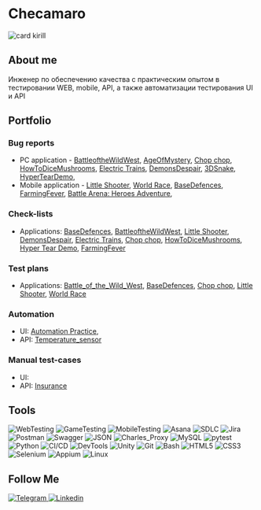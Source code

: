 # Checamaro
![card kirill](https://github.com/Checamaro/Checamaro/assets/123463231/3753b556-0426-4d8b-ad04-7e9286e1bf42)


## About me
Инженер по обеспечению качества с практическим опытом в тестировании WEB, mobile, API, а также автоматизации тестирования UI и API

## Portfolio 

### Bug reports 
- PC application - [BattleoftheWildWest](https://ru.yougile.com/board/d70jgwgebmnk), [AgeOfMystery](https://ru.yougile.com/board/qzngsiggi5x4), [Chop chop](https://ru.yougile.com/board/evov5iugmiuq), [HowToDiceMushrooms](), [Electric Trains](https://ru.yougile.com/board/div0lqpfu490), [DemonsDespair](https://ru.yougile.com/board/1qumqtofdg9s), [3DSnake](https://ru.yougile.com/board/ghzt1zugve3g), [HyperTearDemo](https://ru.yougile.com/board/evov5iugmiuq),
- Mobile application - [Little Shooter](https://ru.yougile.com/board/me5zmsfxnwnj), [World Race](https://ru.yougile.com/board/qf4d7nmyyjci), [BaseDefences](https://ru.yougile.com/board/znmg4uho8c9z), [FarmingFever](https://ru.yougile.com/board/troiotda6391), [Battle Arena: Heroes Adventure](https://ru.yougile.com/board/9tzdeqw0rdhm),

### Check-lists
- Applications: [BaseDefences](https://docs.google.com/spreadsheets/d/1qkpUA6CTMiBqGsrSKtS6EKw4TjPcVZAlH56_m1C-i4U/edit#gid=0),  [BattleoftheWildWest](https://docs.google.com/spreadsheets/d/1a6gVmc_A5PpJ6vg71rbKeeZf46j37qe9-cAjioNFkNE/edit?usp=sharing),  [Little Shooter](https://docs.google.com/spreadsheets/d/1RhosB6n2PVnkuE6yRgm5P2cIiICqlJDGaynidlPnt2E/edit#gid=0),
  [DemonsDespair](https://docs.google.com/spreadsheets/d/13FlwWInEe0wWsPu_DqQVrQdvmtEcglOq6HPCMPyCLu4/edit#gid=0),  [Electric Trains](https://docs.google.com/spreadsheets/d/1SRXxrrwE1vv2chwSk1MWKQ2yhQJaM_jzsD758jiH4w0/edit#gid=0),  [Chop chop](https://docs.google.com/spreadsheets/d/17kdEC_P9UsIEXVigrimr-BQ6DGYvOKMQXaI1HavL6xg/edit?usp=sharing),  [HowToDiceMushrooms](https://docs.google.com/spreadsheets/d/1DRGo7FEdzr_MF-lVWsZJEqA9t0zWbe8Wk8mOg1CmxDs/edit#gid=0),  [Hyper Tear Demo](https://docs.google.com/spreadsheets/d/1VDt5F4X3IVJ1WS7CLfmrotyvHygQQNuWHFhY-KaDIcY/edit#gid=0),
  [FarmingFever](https://docs.google.com/spreadsheets/d/13FlwWInEe0wWsPu_DqQVrQdvmtEcglOq6HPCMPyCLu4/edit#gid=0)

### Test plans 
- Applications: [Battle_of_the_Wild_West](https://docs.google.com/document/d/1OzxZYrdJZBfvEXfjIIjCeyrTIbtwCD6EIOBFBOB6EVw/edit?usp=sharing),  [BaseDefences](https://docs.google.com/document/d/1Yh7CS5nNQATahaQo_Cxf7O4qtLItpLevrUDnB2CMiRg/edit?usp=sharing),  [Chop chop](https://docs.google.com/document/d/1FNKvTsM8AhAhhdqVVkHA9Fa-J6t_JpkCK-TiZ-EZ2Xk/edit?usp=sharing),
  [Little Shooter](https://docs.google.com/document/d/1WoP46rH0i8Td8Cpc7La8UFmCOtnBtGXV_CmhPM-L3Wg/edit?usp=sharing),  [World Race](https://docs.google.com/document/d/1uuXU0PIL_1SLDoe1BCbxwO6wW9APeIlAkzplJNifiq4/edit?usp=sharing)

### Automation 
- UI: [Automation Practice](), 
- API: [Temperature_sensor](https://github.com/Checamaro/pythonTest.git)

### Manual test-cases 
- UI: 
- API: [Insurance](https://drive.google.com/drive/folders/1wLPmasKyCDrq4h5HUcsuPtTJXqQr8YDX?usp=sharing)

## Tools
![WebTesting](https://img.shields.io/badge/-WebTesting-556AC1?style=for-the-badge&logo=WebTesting&logoColor=556AC1)
![GameTesting](https://img.shields.io/badge/-GameTesting-FAB000?style=for-the-badge&logo=GameTesting&logoColor=FAB000)
![MobileTesting](https://img.shields.io/badge/-MobileTesting-4592C1?style=for-the-badge&logo=MobileTesting&logoColor=4592C1)
![Asana](https://img.shields.io/badge/-Asana-363639?style=for-the-badge&logo=Asana&logoColor=F06A6A)
![SDLC](https://img.shields.io/badge/-SDLC-A4BEF1?style=for-the-badge&logo=SDLC&logoColor=A4BEF1)
![Jira](https://img.shields.io/badge/-Jira-629FF6?style=for-the-badge&logo=Jira&logoColor=166BE0)
![Postman](https://img.shields.io/badge/-Postman-D7D0AD?style=for-the-badge&logo=Postman&logoColor=FB7C29)
![Swagger](https://img.shields.io/badge/-Swagger-173648?style=for-the-badge&logo=Swagger&logoColor=8BB600)
![JSON](https://img.shields.io/badge/-JSON-B2B2B2?style=for-the-badge&logo=JSON&logoColor=393939)
![Charles_Proxy](https://img.shields.io/badge/-Charles_Proxy-2B6D05?style=for-the-badge&logo=Charles_Proxy&logoColor=2B6D05)
![MySQL](https://img.shields.io/badge/-MySQL-5181A2?style=for-the-badge&logo=MySQL&logoColor=00337E)
![pytest](https://img.shields.io/badge/-pytest-659AD2?style=for-the-badge&logo=pytestb&logoColor=004482)
![Python](https://img.shields.io/badge/-Python-254A6B?style=for-the-badge&logo=Python&logoColor=FFE56A)
![CI/CD](https://img.shields.io/badge/-CI/CD-254ADC?style=for-the-badge&logo=CI/CD&logoColor=D6A639)
![DevTools](https://img.shields.io/badge/-DevTools-266EE4?style=for-the-badge&logo=DevTools&logoColor=266EE4)
![Unity](https://img.shields.io/badge/-Unity-757879?style=for-the-badge&logo=Unity&logoColor=000000)
![Git](https://img.shields.io/badge/-Git-181617?style=for-the-badge&logo=Git&logoColor=F0F0F0)
![Bash](https://img.shields.io/badge/-Bash-254ADC?style=for-the-badge&logo=Bash&logoColor=D6A639)
![HTML5](https://img.shields.io/badge/-HTML5-3A3B3D?style=for-the-badge&logo=HTML5&logoColor=64C18)
![CSS3](https://img.shields.io/badge/-CSS3-254ADC?style=for-the-badge&logo=CSS3&logoColor=2094EF)
![Selenium](https://img.shields.io/badge/-Selenium-254ADC?style=for-the-badge&logo=Selenium&logoColor=2094EF)
![Appium](https://img.shields.io/badge/-Appium-254ADC?style=for-the-badge&logo=Appium&logoColor=D6A639)
![Linux](https://img.shields.io/badge/-Linux-254ADC?style=for-the-badge&logo=Linux&logoColor=D6A639)






## Follow Me
[ ![Telegram](https://img.shields.io/badge/-Telegram-30A5D8?style=for-the-badge&logo=Telegram&logoColor=F6F9FA) ](@checamaro)
[ ![Linkedin](https://img.shields.io/badge/-Linkedin-0A66C2?style=for-the-badge&logo=Linkedin&logoColor=FFFFFF) ](https://www.linkedin.com/in/kirill-sharevich-qa/)
